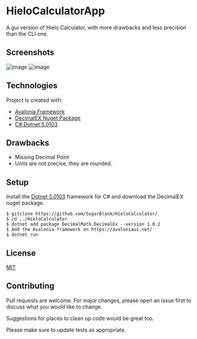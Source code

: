 # HieloCalculatorApp
A gui version of Hielo Calculator, with more drawbacks and less precision than the CLI one.

## Screenshots
![image](https://user-images.githubusercontent.com/64178604/111410606-70838b80-86af-11eb-9cab-5c2321603e45.png)
![image](https://user-images.githubusercontent.com/64178604/111410639-8002d480-86af-11eb-9cee-8088ec1bbb10.png)



## Technologies
Project is created with:
* [Avalonia Framework](https://avaloniaui.net/)
* [DecimalEX Nuget Package](https://www.nuget.org/packages/DecimalMath.DecimalEx/)
* [C# Dotnet 5.0103](https://dotnet.microsoft.com/)

## Drawbacks
* Missing Decimal Point
* Units are not precise, they are rounded.

## Setup
Install the [Dotnet 5.0103](https://dotnet.microsoft.com/) framework for C# and download the DecimalEX nuget package.
```
$ gitclone https://github.com/SugarBlank/HieloCalculator/
$ cd ../HieloCalculator
$ dotnet add package DecimalMath.DecimalEx --version 1.0.2
$ Add the Avalonia framework on https://avaloniaui.net/
$ dotnet run
```
## License
[MIT](https://choosealicense.com/licenses/mit/)

## Contributing
Pull requests are welcome. For major changes, please open an issue first to discuss what you would like to change.

Suggestions for places to clean up code would be great too.

Please make sure to update tests as appropriate.
